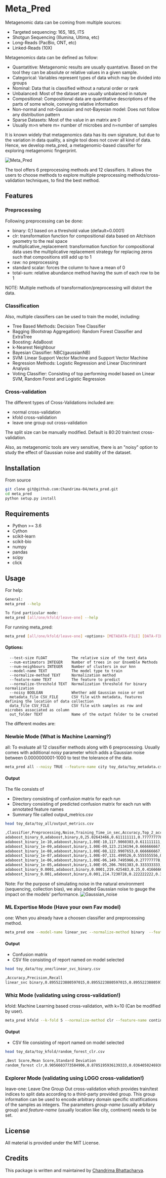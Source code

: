 # Meta_Pred

Metagenomic data can be coming from multiple sources:
- Targeted sequencing: 16S, 18S, ITS
- Shotgun Sequencing (Illumina, Ultima, etc) 
- Long-Reads (PacBio, ONT, etc) 
- Linked-Reads (10X)

Metagenomics data can be defined as follow:
- Quantatitive: Metagenomic results are usually quantative. Based on the tool they can be absolute or relative values in a given sample.
- Categorical: Variables represent types of data which may be divided into groups
- Nominal: Data that is classified without a natural order or rank
- Unbalanced: Most of the dataset are usually unbalanced in nature
- Compositional: Compositional data are quantitative descriptions of the parts of some whole, conveying relative information
- Non-normal and not-Gaussian and not-Bayesian model: Does not follow any distribution pattern
- Sparse Datasets: Most of the value in an matrix are 0
- Usually m>n where m= number of microbes and n=number of samples

It is known widely that metagenomics data has its own signature, but due to the variation in data quality, a single tool does not cover all kind of data. Hence, we develop meta_pred, a metagenomic-based classifier for exploring metagenomic fingerprint.

![Meta_Pred](https://user-images.githubusercontent.com/9072403/177652386-afea994c-b1f3-41a1-b571-8347da6aca02.jpeg)


The tool offers 6 preprocessing methods and 12 classifiers. It allows the users to choose methods to explore multiple preprocessing methods/cross-validation techniques, to find the best method. 

## Features

### Preprocessing

Following preprocessing can be done:

- binary: 0,1 based on a threshold value (default=0.0001)
- clr: transformation function for compositional data based on Aitchison geometry to the real space
- multiplicative_replacement: transformation function for compositional data  uses the multiplicative replacement strategy for replacing zeros such that compositions still add up to 1
- raw: no preprocessing
- standard scalar: forces the column to have a mean of 0
- total-sum: relative abundance method having the sum of each row to be 1

NOTE: Multiple methods of transformation/preprocessing will distort the data.

### Classification

Also, multiple classifiers can be used to train the model, including:

- Tree Based Methods: Decision Tree Classifier
- Bagging (Bootstrap Aggregation): Random Forest Classifier and ExtraTree
- Boosting: AdaBoost
- k-Nearest Neighbour
- Bayesian Classifier: NBC(gaussianNB) 
- SVM: Linear Support Vector Machine and Support Vector Machine
- Regression Methods: Logistic Regression and Linear Discriminant Analysis 
- Voting Classifier: Consisting of top performing model based on Linear SVM, Random Forest and Logistic Regression


### Cross-validation

The different types of Cross-Validations included are:

- normal cross-validation
- kfold cross-validation
- leave one group out cross-validation

The split size can be manually modified. Default is 80:20 train:test cross-validation.

Also, as metagenomic tools are very sensitive, there is an "noisy" option to study the effect of Gaussian noise and stability of the dataset.

## Installation

From source

```bash
git clone git@github.com:Chandrima-04/meta_pred.git
cd meta_pred
python setup.py install
```

## Requirements

- Python >= 3.6
- Cython
- scikit-learn
- scikit-bio
- numpy
- pandas
- scipy
- click

## Usage

For help:
```bash
General:
meta_pred --help

To find particular mode:
meta_pred [all/one/kfold/leave-one] --help
```

For running meta_pred:
```bash
meta_pred [all/one/kfold/leave-one] <options> [METADATA-FILE] [DATA-FILE] [OUTPUT-FOLDER]
```

#### Options:
```
  --test-size FLOAT           The relative size of the test data
  --num-estimators INTEGER    Number of trees in our Ensemble Methods
  --num-neighbours INTEGER    Number of clusters in our knn
  --model-name TEXT           The model type to train
  --normalize-method TEXT     Normalization method
  --feature-name TEXT         The feature to predict
  --normalize-threshold TEXT  Normalization threshold for binary normalization
  --noisy BOOLEAN             Whether add Gaussian noise or not
  metadata_file CSV_FILE      CSV file with metadata, features defining the location of data collection
  data_file CSV_FILE          CSV file with samples as row and microbes associated as column 
  out_folder TEXT             Name of the output folder to be created
```

The different modes are:

### Newbie Mode (What is Machine Learning?)
all: To evaluate all 12 classifier methods along with 6 preprocessing. Usually comes with additional *noisy* parameter which adds a Gaussian noise between 0.0000000001-1000 to test the tolerance of the data.

```bash
meta_pred all --noisy TRUE --feature-name city toy_data/toy_metadata.csv toy_data/toy_input.csv toy_data/toy_all
```

#### Output

The file consists of 
- Directory consisting of confusion matrix for each run
- Directory consisting of predicted confusion matrix for each run with annotated feature names
- Summary file called output_metrics.csv 

```bash
head toy_data/toy_all/output_metrics.csv 

,Classifier,Preprocessing,Noise,Training_Time_in_sec,Accuracy,Top_2_accuracy,Top_3_accuracy,Top_5_accuracy,Top_10_accuracy,Precision,Recall
adaboost_binary_0,adaboost,binary,0,25.02643466,0.611111111,0.777777778,0.805555556,0.944444444,1,0.611111111,0.611111111
adaboost_binary_1e-10,adaboost,binary,1.00E-10,117.9060383,0.611111111,0.777777778,0.833333333,0.916666667,1,0.611111111,0.611111111
adaboost_binary_1e-09,adaboost,binary,1.00E-09,123.2134194,0.666666667,0.777777778,0.888888889,0.944444444,1,0.666666667,0.666666667
adaboost_binary_1e-08,adaboost,binary,1.00E-08,122.9907653,0.666666667,0.694444444,0.833333333,0.944444444,1,0.666666667,0.666666667
adaboost_binary_1e-07,adaboost,binary,1.00E-07,131.499526,0.555555556,0.777777778,0.833333333,0.944444444,1,0.555555556,0.555555556
adaboost_binary_1e-06,adaboost,binary,1.00E-06,149.7495966,0.277777778,0.472222222,0.722222222,0.888888889,1,0.277777778,0.277777778
adaboost_binary_1e-05,adaboost,binary,1.00E-05,206.7691383,0.333333333,0.5,0.583333333,0.833333333,1,0.333333333,0.333333333
adaboost_binary_0.0001,adaboost,binary,0.0001,219.425483,0.25,0.416666667,0.5,0.861111111,1,0.25,0.25
adaboost_binary_0.001,adaboost,binary,0.001,214.7230728,0.222222222,0.305555556,0.444444444,0.722222222,1,0.222222222,0.222222222
```

Note: For the purpose of simulating noise in the natural environment (sequencing, collection bias), we also added Gaussian noise to gauge the impact on the models’ performance.
![Gaussian_noise](https://user-images.githubusercontent.com/9072403/177815688-cee08db7-22fe-4956-929b-c2c647dd5b03.png)


### ML Expertise Mode (Have your own Fav model)
one: When you already have a choosen classifier and preprocessing method.

```bash
meta_pred one --model-name linear_svc --normalize-method binary  --feature-name city toy_data/toy_metadata.csv toy_data/toy_input.csv toy_data/toy_one
```

#### Output

- Confusion matrix
- CSV file consisting of report named on model selected

```bash
head toy_data/toy_one/linear_svc_binary.csv 

,Accuracy,Precision,Recall
linear_svc binary,0.8955223880597015,0.8955223880597015,0.8955223880597015
```

### Whiz Mode (validating using cross-validation!)

kfold: Machine Learning based cross-validation, with k=10 (Can be modified by user).

```bash
meta_pred kfold --k-fold 5 --normalize-method clr --feature-name continent toy_data/toy_metadata.csv toy_data/toy_input.csv toy_data/toy_kfold
```

#### Output
- CSV file consisting of report named on model selected

```bash
head toy_data/toy_kfold/random_forest_clr.csv

,Best Score,Mean Score,Standard Deviation
random_forest clr,0.9056603773584906,0.8785195936139333,0.03640502469381202
```

### Explorer Mode (validating using LOGO cross-validation!)

leave-one: Leave One Group Out cross-validation which provides train/test indices to split data according to a third-party provided group. This group information can be used to encode arbitrary domain specific stratifications of the samples as integers. The parameters *group-name* (usually arbitary group) and *feature-name* (usually location like city, continent) needs to be set.



## License

All material is provided under the MIT License.

## Credits

This package is written and maintained by [Chandrima Bhattacharya](mailto:chb4004@med.cornell.edu).
